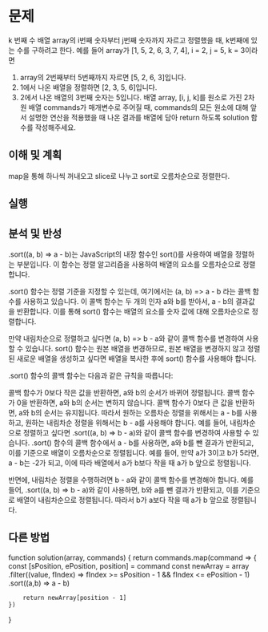 # 문제
k 번째 수
배열 array의 i번째 숫자부터 j번째 숫자까지 자르고 정렬했을 때, k번째에 있는 수를 구하려고 한다.
예를 들어 array가 [1, 5, 2, 6, 3, 7, 4], i = 2, j = 5, k = 3이라면

1. array의 2번째부터 5번째까지 자르면 [5, 2, 6, 3]입니다.
2. 1에서 나온 배열을 정렬하면 [2, 3, 5, 6]입니다.
3. 2에서 나온 배열의 3번째 숫자는 5입니다.
배열 array, [i, j, k]를 원소로 가진 2차원 배열 commands가 매개변수로 주어질 때, commands의 모든 원소에 대해 앞서 설명한 연산을 적용했을 때 나온 결과를 배열에 담아 return 하도록 solution 함수를 작성해주세요.
## 이해 및 계획
map을 통해 하나씩 꺼내오고 slice로 나누고 sort로 오름차순으로 정렬한다.
## 실행
## 분석 및 반성
.sort((a, b) => a - b)는 JavaScript의 내장 함수인 sort()를 사용하여 배열을 정렬하는 부분입니다. 이 함수는 정렬 알고리즘을 사용하여 배열의 요소를 오름차순으로 정렬합니다.

.sort() 함수는 정렬 기준을 지정할 수 있는데, 여기에서는 (a, b) => a - b 라는 콜백 함수를 사용하고 있습니다. 이 콜백 함수는 두 개의 인자 a와 b를 받아서, a - b의 결과값을 반환합니다. 이를 통해 sort() 함수는 배열의 요소를 숫자 값에 대해 오름차순으로 정렬합니다.

만약 내림차순으로 정렬하고 싶다면 (a, b) => b - a와 같이 콜백 함수를 변경하여 사용할 수 있습니다. sort() 함수는 원본 배열을 변경하므로, 원본 배열을 변경하지 않고 정렬된 새로운 배열을 생성하고 싶다면 배열을 복사한 후에 sort() 함수를 사용해야 합니다.

.sort() 함수의 콜백 함수는 다음과 같은 규칙을 따릅니다:

콜백 함수가 0보다 작은 값을 반환하면, a와 b의 순서가 바뀌어 정렬됩니다.
콜백 함수가 0을 반환하면, a와 b의 순서는 변하지 않습니다.
콜백 함수가 0보다 큰 값을 반환하면, a와 b의 순서는 유지됩니다.
따라서 원하는 오름차순 정렬을 위해서는 a - b를 사용하고, 원하는 내림차순 정렬을 위해서는 b - a를 사용해야 합니다. 예를 들어, 내림차순으로 정렬하고 싶다면 .sort((a, b) => b - a)와 같이 콜백 함수를 변경하여 사용할 수 있습니다.
.sort() 함수의 콜백 함수에서 a - b를 사용하면, a와 b를 뺀 결과가 반환되고, 이를 기준으로 배열이 오름차순으로 정렬됩니다. 예를 들어, 만약 a가 3이고 b가 5라면, a - b는 -2가 되고, 이에 따라 배열에서 a가 b보다 작을 때 a가 b 앞으로 정렬됩니다.

반면에, 내림차순 정렬을 수행하려면 b - a와 같이 콜백 함수를 변경해야 합니다. 예를 들어, .sort((a, b) => b - a)와 같이 사용하면, b와 a를 뺀 결과가 반환되고, 이를 기준으로 배열이 내림차순으로 정렬됩니다. 따라서 b가 a보다 작을 때 a가 b 앞으로 정렬됩니다.
## 다른 방법
function solution(array, commands) {
    return commands.map(command => {
        const [sPosition, ePosition, position] = command
        const newArray = array
            .filter((value, fIndex) => fIndex >= sPosition - 1 && fIndex <= ePosition - 1)
            .sort((a,b) => a - b)    

        return newArray[position - 1]
    })
}
